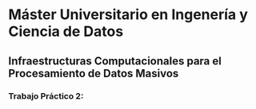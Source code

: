 # Máster Universitario en Ingenería y Ciencia de Datos
## Infraestructuras Computacionales para el Procesamiento de Datos Masivos


### Trabajo Práctico 2: 